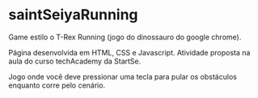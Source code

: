 # saintSeiyaRunning

Game estilo o T-Rex Running (jogo do dinossauro do google chrome).

Página desenvolvida em HTML, CSS e Javascript.
Atividade proposta na aula do curso techAcademy da StartSe.

Jogo onde você deve pressionar uma tecla para pular os obstáculos enquanto corre pelo cenário.
